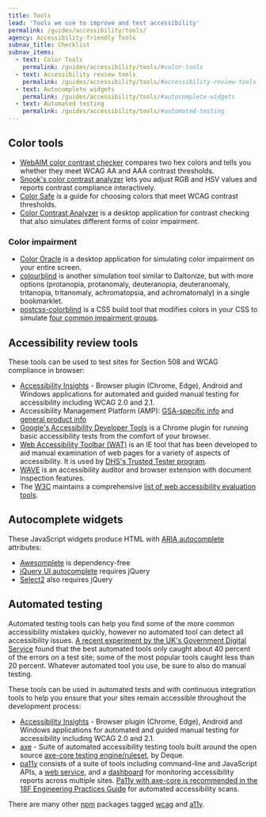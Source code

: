 ```yaml
---
title: Tools
lead: 'Tools we use to improve and test accessibility'
permalink: /guides/accessibility/tools/
agency: Accessibility-friendly Tools
subnav_title: Checklist
subnav_items:
  - text: Color Tools
    permalink: /guides/accessibility/tools/#color-tools
  - text: Accessibility review tools
    permalink: /guides/accessibility/tools/#accessibility-review-tools
  - text: Autocomplete widgets
    permalink: /guides/accessibility/tools/#autocomplete-widgets
  - text: Automated testing
    permalink: /guides/accessibility/tools/#automated-testing
---
```


## Color tools
* [WebAIM color contrast checker](https://webaim.org/resources/contrastchecker/) compares two hex colors and tells you whether they meet WCAG AA and AAA contrast thresholds.
* [Snook's color contrast analyzer](https://snook.ca/technical/colour_contrast/colour.html) lets you adjust RGB and HSV values and reports contrast compliance interactively.
* [Color Safe](http://colorsafe.co/) is a guide for choosing colors that meet WCAG contrast thresholds.
* [Color Contrast Analyzer](https://www.tpgi.com/color-contrast-checker/) is a desktop application for contrast checking that also simulates different forms of color impairment.

### Color impairment
* [Color Oracle](https://colororacle.org/) is a desktop application for simulating color impairment on your entire screen.
* [colourblind](https://github.com/Altreus/colourblind) is another simulation tool similar to Daltonize, but with more options (protanopia, protanomaly, deuteranopia, deuteranomaly, tritanopia, tritanomaly, achromatopsia, and achromatomaly) in a single bookmarklet.
* [postcss-colorblind](https://github.com/btholt/postcss-colorblind) is a CSS build tool that modifies colors in your CSS to simulate [four common impairment groups](https://github.com/skratchdot/color-blind#color-blindness-table).

## Accessibility review tools
These tools can be used to test sites for Section 508 and WCAG compliance in browser:

* [Accessibility Insights](https://accessibilityinsights.io/) - Browser plugin (Chrome, Edge), Android and Windows applications for automated and guided manual testing for accessibility including WCAG 2.0 and 2.1. 
* Accessibility Management Platform (AMP): [GSA-specific info](https://insite.gsa.gov/employee-resources/information-technology/508-accessibility/accessibility-management-platform-amp) and [general product info](https://www.levelaccess.com/solutions/software/amp/)
* [Google's Accessibility Developer Tools](https://chrome.google.com/webstore/detail/accessibility-developer-t/fpkknkljclfencbdbgkenhalefipecmb?hl=en) is a Chrome plugin for running basic accessibility tests from the comfort of your browser.
* [Web Accessibility Toolbar (WAT)](https://www.dhs.gov/publication/web-accessibility-toolbar) is an IE tool that has been developed to aid manual examination of web pages for a variety of aspects of accessibility. It is used by [DHS's Trusted Tester program](https://www.dhs.gov/trusted-tester).
* [WAVE](https://wave.webaim.org/) is an accessibility auditor and browser extension with document inspection features.
* The [W3C](https://www.w3.org/) maintains a comprehensive [list of web accessibility evaluation tools](https://www.w3.org/WAI/ER/tools/).

## Autocomplete widgets
These JavaScript widgets produce HTML with [ARIA autocomplete](https://www.w3.org/TR/wai-aria/#aria-autocomplete) attributes:

* [Awesomplete](https://projects.verou.me/awesomplete/) is dependency-free
* [jQuery UI autocomplete](http://jqueryui.com/autocomplete/) requires jQuery
* [Select2](https://select2.org/) also requires jQuery

## Automated testing

Automated testing tools can help you find some of the more common accessibility mistakes quickly, however no automated tool can detect all accessibility issues. [A recent experiment by the UK's Government Digital Service](https://accessibility.blog.gov.uk/2017/02/24/what-we-found-when-we-tested-tools-on-the-worlds-least-accessible-webpage/) found that the best automated tools only caught about 40 percent of the errors on a test site; some of the most popular tools caught less than 20 percent. Whatever automated tool you use, be sure to also do manual testing. 

These tools can be used in automated tests and with continuous integration
tools to help you ensure that your sites remain accessible throughout the
development process:

* [Accessibility Insights](https://accessibilityinsights.io/) - Browser plugin (Chrome, Edge), Android and Windows applications for automated and guided manual testing for accessibility including WCAG 2.0 and 2.1. 
* [axe](https://www.deque.com/axe/) - Suite of automated accessibility testing tools built around the open source [axe-core testing engine/ruleset](https://github.com/dequelabs/axe-core), by Deque.
* [pa11y](http://pa11y.org/) consists of a suite of tools including command-line and JavaScript APIs, a [web service](https://github.com/nature/pa11y-webservice), and a [dashboard](https://github.com/nature/pa11y-dashboard) for monitoring accessibility reports across multiple sites. [Pa11y with axe-core is recommended in the 18F Engineering Practices Guide](https://engineering.18f.gov/accessibility-scanning/) for automated accessibility scans.

There are many other [npm](https://www.npmjs.com/) packages tagged [wcag](https://www.npmjs.com/search?q=wcag) and [a11y](https://www.npmjs.com/search?q=a11y).